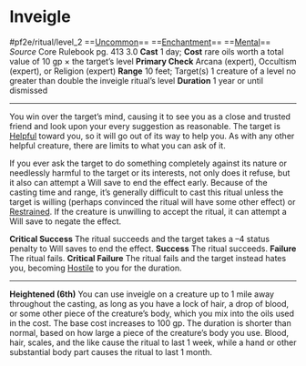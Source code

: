 # Inveigle
#pf2e/ritual/level_2
==[Uncommon](../../../rules/traits/uncommon.md)== ==[Enchantment](../../../rules/traits/enchantment.md)== ==[Mental](../../../rules/traits/mental.md)==
*Source* Core Rulebook pg. 413 3.0
**Cast** 1 day; **Cost** rare oils worth a total value of 10 gp × the target’s level
**Primary Check** Arcana (expert), Occultism (expert), or Religion (expert)
**Range** 10 feet; Target(s) 1 creature of a level no greater than double the inveigle ritual’s level
**Duration** 1 year or until dismissed

---
You win over the target’s mind, causing it to see you as a close and trusted friend and look upon your every suggestion as reasonable. The target is [Helpful](../../../Conditions/Helpful.md) toward you, so it will go out of its way to help you. As with any other helpful creature, there are limits to what you can ask of it.

If you ever ask the target to do something completely against its nature or needlessly harmful to the target or its interests, not only does it refuse, but it also can attempt a Will save to end the effect early. Because of the casting time and range, it’s generally difficult to cast this ritual unless the target is willing (perhaps convinced the ritual will have some other effect) or [Restrained](../../../Conditions/Restrained.md). If the creature is unwilling to accept the ritual, it can attempt a Will save to negate the effect.

**Critical Success** The ritual succeeds and the target takes a –4 status penalty to Will saves to end the effect.
**Success** The ritual succeeds.
**Failure** The ritual fails.
**Critical Failure** The ritual fails and the target instead hates you, becoming [Hostile](../../../Conditions/Hostile.md) to you for the duration.

<hr>

**Heightened (6th)** You can use inveigle on a creature up to 1 mile away throughout the casting, as long as you have a lock of hair, a drop of blood, or some other piece of the creature’s body, which you mix into the oils used in the cost. The base cost increases to 100 gp. The duration is shorter than normal, based on how large a piece of the creature’s body you use. Blood, hair, scales, and the like cause the ritual to last 1 week, while a hand or other substantial body part causes the ritual to last 1 month.